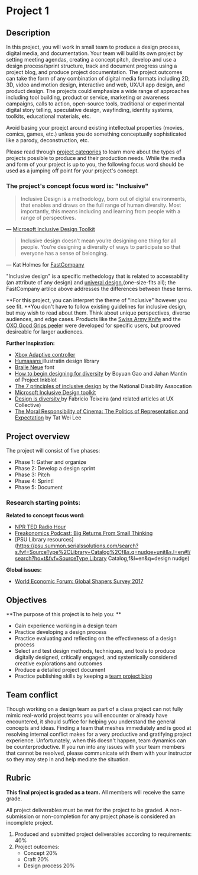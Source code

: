 # Project 1

## Description

In this project, you will work in small team to produce a design process, digital media, and documentation. Your team will build its own project by setting meeting agendas, creating a concept pitch, develop and use a design process/sprint structure, track and document progress using a project blog, and produce project documentation. The project outcomes can take the form of any combination of digital media formats including 2D, 3D, video and motion design, interactive and web, UX/UI app design, and product design. The projects could emphasize a wide range of approaches including tool building, product or service, marketing or awareness campaigns, calls to action, open-source tools, traditional or experimental digital story telling, speculative design, wayfinding, identity systems, toolkits, educational materials, etc.

Avoid basing your proejct around existing intellectual properties \(movies, comics, games, etc.\) unless you do something conceptually sophisticated like a parody, deconstruction, etc.

Please read through [project categories](/project-categories.md) to learn more about the types of projects possible to produce and their production needs. While the media and form of your project is up to you, the following focus word should be used as a jumping off point for your project's concept.

### **The project's concept focus word is:** **"Inclusive"**

> Inclusive Design is a methodology, born out of digital environments, that enables and draws on the full range of human diversity. Most importantly, this means including and learning from people with a range of perspectives.

— [Microsoft Inclusive Design Toolkit](https://www.microsoft.com/design/inclusive/)

> Inclusive design doesn’t mean you’re designing one thing for all people. You’re designing a diversity of ways to participate so that everyone has a sense of belonging.

— Kat Holmes for [FastCompany](https://www.fastcompany.com/90243282/the-no-1-thing-youre-getting-wrong-about-inclusive-design)

"Inclusive design" is a specific methedology that is related to accessability \(an attribute of any design\) and [univeral design ](http://universaldesign.ie/What-is-Universal-Design/)\(one-size-fits all\); the FastCompany artilce above addresses the differences between these terms.

**For this project, you can interpret the theme of "inclusive" however you see fit. **You don't have to follow existing guidelines for inclusive design, but may wish to read about them. Think about unique perspectives, diverse audiences, and edge cases. Products like the [Swiss Army Knife](https://gearjunkie.com/swiss-army-knife-history) and the [OXO Good Grips peele](https://americanhistory.si.edu/collections/search/object/nmah_1417719)r were developed for specific users, but prooved desireable for larger audiences.

**Further Inspiration:**

* [Xbox Adaptive controller](https://news.xbox.com/en-us/2018/05/16/xbox-adaptive-controller/)
* [Humaaans ](https://www.humaaans.com/)illustratin design library
* [Braile Neue](http://brailleneue.com/) font
* [How to begin designing for diversity](https://thecreativeindependent.com/guides/how-to-begin-designing-for-diversity/) by Boyuan Gao and Jahan Mantin of Project Inkblot
* [The 7 principles of inclusive design](http://universaldesign.ie/What-is-Universal-Design/The-7-Principles/) by the National Disability Assocation 
* [Microsoft Inclusive Design toolkit](https://www.microsoft.com/design/inclusive/)
* [Design is diversity ](https://uxdesign.cc/design-is-diversity-its-time-to-talk-about-our-role-as-designers-323781b10b6f)by Fabricio Teixeira \(and related articles at UX Collective\)
* [The Moral Responsibility of Cinema: The Politics of Representation and Expectation](https://thepolitic.org/the-moral-responsibility-of-cinema-the-politics-of-representation-and-expectation/) by Tat Wei Lee 

## Project overview

The project will consist of five phases:

* Phase 1: Gather and organize
* Phase 2: Develop a design sprint
* Phase 3: Pitch
* Phase 4: Sprint!
* Phase 5: Document

### Research starting points:

**Related to concept focus word:**

* [NPR TED Radio Hour](https://www.npr.org/programs/ted-radio-hour/483080945/nudge)
* [Freakonomics Podcast: Big Returns From Small Thinking](http://freakonomics.com/podcast/big-returns-thinking-small/)
* [PSU Library resources](https://psu.summon.serialssolutions.com/search?s.fvf=SourceType%2CLibrary+Catalog%2Cf&s.q=nudge+unit&s.l=en#!/search?ho=t&fvf=SourceType,Library Catalog,f&l=en&q=design nudge)

**Global issues:**

* [World Economic Forum: Global Shapers Survey 2017](http://shaperssurvey2017.org/static/data/WEF_GSC_Annual_Survey_2017.pdf)

## Objectives

**The purpose of this project is to help you: **

* Gain experience working in a design team
* Practice developing a design process
* Practice evaluating and reflecting on the effectiveness of a design process
* Select and test design methods, techniques, and tools to produce digitally designed, critically engaged, and systemically considered creative explorations and outcomes 
* Produce a detailed project document
* Practice publishing skills by keeping a [team project blog](http://sites.psu.edu/)

## Team conflict

Though working on a design team as part of a class project can not fully mimic real-world project teams you will encounter or already have encountered, it should suffice for helping you understand the general concepts and ideas. Finding a team that meshes immediately and is good at resolving internal conflict makes for a very productive and gratifying project experience. Unfortunately, when this doesn't happen, team dynamics can be counterproductive. If you run into any issues with your team members that cannot be resolved, please communicate with them with your instructor so they may step in and help mediate the situation.

## Rubric

**This final project is graded as a team.** All members will receive the same grade.

All project deliverables must be met for the project to be graded. A non-submission or non-completion for any project phase is considered an incomplete project.

1. Produced and submitted project deliverables according to requirements: 40%
2. Project outcomes: 
   * Concept 20%
   * Craft 20%
   * Design process 20%



